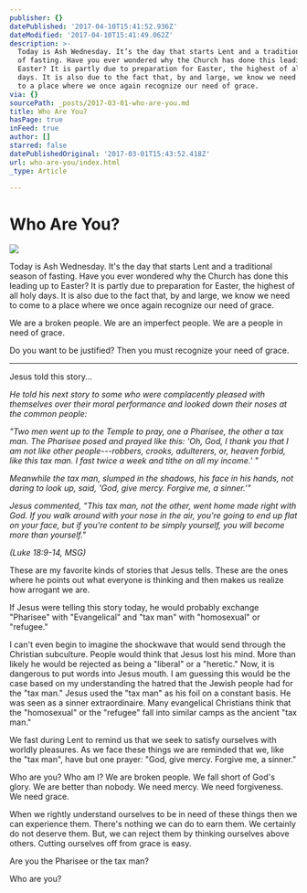 ```yaml
---
publisher: {}
datePublished: '2017-04-10T15:41:52.936Z'
dateModified: '2017-04-10T15:41:49.062Z'
description: >-
  Today is Ash Wednesday. It’s the day that starts Lent and a traditional season
  of fasting. Have you ever wondered why the Church has done this leading up to
  Easter? It is partly due to preparation for Easter, the highest of all holy
  days. It is also due to the fact that, by and large, we know we need to come
  to a place where we once again recognize our need of grace.
via: {}
sourcePath: _posts/2017-03-01-who-are-you.md
title: Who Are You?
hasPage: true
inFeed: true
author: []
starred: false
datePublishedOriginal: '2017-03-01T15:43:52.418Z'
url: who-are-you/index.html
_type: Article

---
```

# Who Are You?
![](https://s3-us-west-2.amazonaws.com/the-grid-img/p/679b9928ea8a7415896e748d9328a8f6370b2f16.jpg)

Today is Ash Wednesday. It's the day that starts Lent and a traditional season of fasting. Have you ever wondered why the Church has done this leading up to Easter? It is partly due to preparation for Easter, the highest of all holy days. It is also due to the fact that, by and large, we know we need to come to a place where we once again recognize our need of grace.

We are a broken people. We are an imperfect people. We are a people in need of grace.

Do you want to be justified? Then you must recognize your need of grace.

---

Jesus told this story...

_He told his next story to some who were complacently pleased with themselves over their moral performance and looked down their noses at the common people:_

_"Two men went up to the Temple to pray, one a Pharisee, the other a tax man. The Pharisee posed and prayed like this: 'Oh, God, I thank you that I am not like other people---robbers, crooks, adulterers, or, heaven forbid, like this tax man. I fast twice a week and tithe on all my income.' "_

_Meanwhile the tax man, slumped in the shadows, his face in his hands, not daring to look up, said, 'God, give mercy. Forgive me, a sinner.'"_

_Jesus commented, "This tax man, not the other, went home made right with God. If you walk around with your nose in the air, you're going to end up flat on your face, but if you're content to be simply yourself, you will become more than yourself."_

_(Luke 18:9-14, MSG)_

These are my favorite kinds of stories that Jesus tells. These are the ones where he points out what everyone is thinking and then makes us realize how arrogant we are.

If Jesus were telling this story today, he would probably exchange "Pharisee" with "Evangelical" and "tax man" with "homosexual" or "refugee."

I can't even begin to imagine the shockwave that would send through the Christian subculture. People would think that Jesus lost his mind. More than likely he would be rejected as being a "liberal" or a "heretic." Now, it is dangerous to put words into Jesus mouth. I am guessing this would be the case based on my understanding the hatred that the Jewish people had for the "tax man." Jesus used the "tax man" as his foil on a constant basis. He was seen as a sinner extraordinaire. Many evangelical Christians think that the "homosexual" or the "refugee" fall into similar camps as the ancient "tax man."

We fast during Lent to remind us that we seek to satisfy ourselves with worldly pleasures. As we face these things we are reminded that we, like the "tax man", have but one prayer: "God, give mercy. Forgive me, a sinner."

Who are you? Who am I? We are broken people. We fall short of God's glory. We are better than nobody. We need mercy. We need forgiveness. We need grace.

When we rightly understand ourselves to be in need of these things then we can experience them. There's nothing we can do to earn them. We certainly do not deserve them. But, we can reject them by thinking ourselves above others. Cutting ourselves off from grace is easy.

Are you the Pharisee or the tax man?

Who are you?